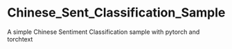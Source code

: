 # Chinese_Sent_Classification_Sample
A simple Chinese Sentiment Classification sample with pytorch and torchtext
